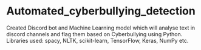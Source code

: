 # Automated_cyberbullying_detection

Created Discord bot and Machine Learning model which will analyse text in discord channels and flag them based on Cyberbullying using Python. Libraries used: spacy, NLTK, scikit-learn, TensorFlow, Keras, NumPy etc.
